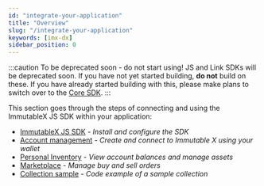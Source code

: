 ```yaml
---
id: "integrate-your-application"
title: "Overview"
slug: "/integrate-your-application"
keywords: [imx-dx]
sidebar_position: 0
---
```


:::caution To be deprecated soon - do not start using!
JS and Link SDKs will be deprecated soon. If you have not yet started building, **do not** build on these. If you have already started building with this, please make plans to switch over to the [Core SDK](/docs/sdks).
:::

This section goes through the steps of connecting and using the ImmutableX JS SDK within your application:
* [ImmutableX JS SDK](./immutable-x-sdk.md) - *Install and configure the SDK*
* [Account management](./account-management.md) - *Create and connect to Immutable X using your wallet*
* [Personal Inventory](./personal-inventory.md) - *View account balances and manage assets*
* [Marketplace](./marketplaces.md) - *Manage buy and sell orders*
* [Collection sample](./collection-sample.md) - *Code example of a sample collection*